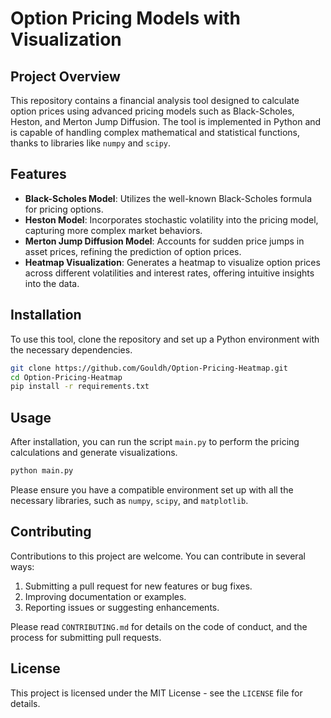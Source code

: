 # Option Pricing Models with Visualization

## Project Overview
This repository contains a financial analysis tool designed to calculate option prices using advanced pricing models such as Black-Scholes, Heston, and Merton Jump Diffusion. The tool is implemented in Python and is capable of handling complex mathematical and statistical functions, thanks to libraries like `numpy` and `scipy`.

## Features
- **Black-Scholes Model**: Utilizes the well-known Black-Scholes formula for pricing options.
- **Heston Model**: Incorporates stochastic volatility into the pricing model, capturing more complex market behaviors.
- **Merton Jump Diffusion Model**: Accounts for sudden price jumps in asset prices, refining the prediction of option prices.
- **Heatmap Visualization**: Generates a heatmap to visualize option prices across different volatilities and interest rates, offering intuitive insights into the data.

## Installation
To use this tool, clone the repository and set up a Python environment with the necessary dependencies.
```bash
git clone https://github.com/Gouldh/Option-Pricing-Heatmap.git
cd Option-Pricing-Heatmap
pip install -r requirements.txt
```

## Usage
After installation, you can run the script `main.py` to perform the pricing calculations and generate visualizations.

```bash
python main.py
```

Please ensure you have a compatible environment set up with all the necessary libraries, such as `numpy`, `scipy`, and `matplotlib`.

## Contributing
Contributions to this project are welcome. You can contribute in several ways:

1. Submitting a pull request for new features or bug fixes.
2. Improving documentation or examples.
3. Reporting issues or suggesting enhancements.

Please read `CONTRIBUTING.md` for details on the code of conduct, and the process for submitting pull requests.

## License
This project is licensed under the MIT License - see the `LICENSE` file for details.
